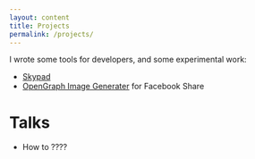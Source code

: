 ```yaml
---
layout: content
title: Projects
permalink: /projects/
---
```


I wrote some tools for developers, and some experimental work:
- [Skypad](https://github.com/skygear-demo/skypad)
- [OpenGraph Image Generater](https://david90.github.io/OGImageMaker/) for Facebook Share

# Talks
- How to ????

[comment]: # (XD)

